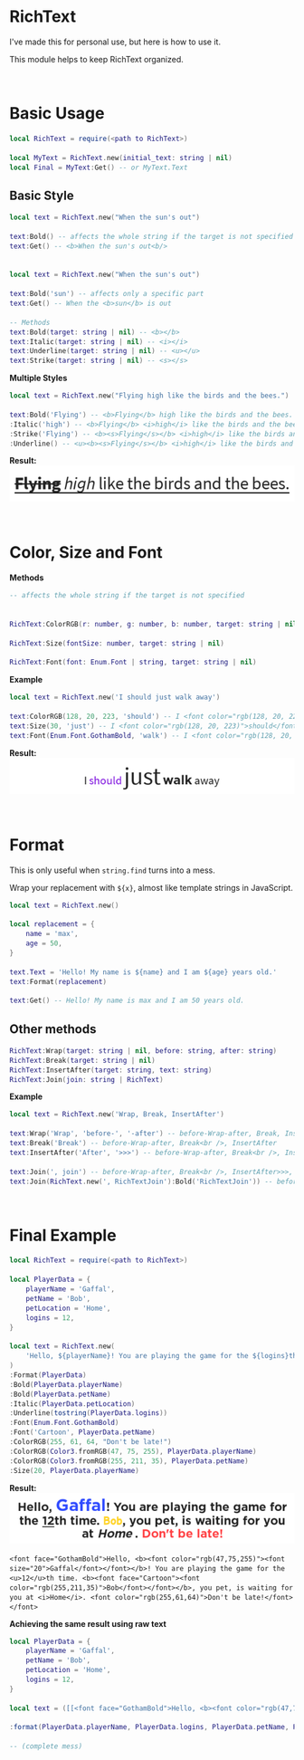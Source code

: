 # RichText

I've made this for personal use, but here is how to use it.

This module helps to keep RichText organized.

<br>

# Basic Usage

```lua
local RichText = require(<path to RichText>)

local MyText = RichText.new(initial_text: string | nil)
local Final = MyText:Get() -- or MyText.Text
```

## Basic Style

```lua
local text = RichText.new("When the sun's out")

text:Bold() -- affects the whole string if the target is not specified
text:Get() -- <b>When the sun's out<b/>


local text = RichText.new("When the sun's out")

text:Bold('sun') -- affects only a specific part
text:Get() -- When the <b>sun</b> is out

-- Methods
text:Bold(target: string | nil) -- <b></b>
text:Italic(target: string | nil) -- <i></i>
text:Underline(target: string | nil) -- <u></u>
text:Strike(target: string | nil) -- <s></s>
```

**Multiple Styles**

```lua
local text = RichText.new("Flying high like the birds and the bees.")

text:Bold('Flying') -- <b>Flying</b> high like the birds and the bees.
:Italic('high') -- <b>Flying</b> <i>high</i> like the birds and the bees
:Strike('Flying') -- <b><s>Flying</s></b> <i>high</i> like the birds and the bees
:Underline() -- <u><b><s>Flying</s></b> <i>high</i> like the birds and the bees.</u>
```

**Result:**
<br>
![alt Multiple Styles](/img/1.png)

<br>

# Color, Size and Font

**Methods**
```lua
-- affects the whole string if the target is not specified


RichText:ColorRGB(r: number, g: number, b: number, target: string | nil) || RichText:ColorRGB(Color3.fromRGB(r, g, b), target: string | nil)

RichText:Size(fontSize: number, target: string | nil)

RichText:Font(font: Enum.Font | string, target: string | nil)
```

**Example**
```lua
local text = RichText.new('I should just walk away')

text:ColorRGB(128, 20, 223, 'should') -- I <font color="rgb(128, 20, 223)">should</font> just walk away
text:Size(30, 'just') -- I <font color="rgb(128, 20, 223)">should</font> <font size="30">just</font> walk away
text:Font(Enum.Font.GothamBold, 'walk') -- I <font color="rgb(128, 20, 223)">should</font> <font size="30">just</font> <font face="GothamBold">walk</font> away
```

**Result:**
<br>
![alt Color-Size-Font](/img/2.png)

<br>

# Format

This is only useful when `string.find` turns into a mess.

Wrap your replacement with `${x}`, almost like template strings in JavaScript.

```lua
local text = RichText.new()

local replacement = {
	name = 'max',
	age = 50,
}

text.Text = 'Hello! My name is ${name} and I am ${age} years old.'
text:Format(replacement)

text:Get() -- Hello! My name is max and I am 50 years old.
```

## Other methods
```lua
RichText:Wrap(target: string | nil, before: string, after: string)
RichText:Break(target: string | nil)
RichText:InsertAfter(target: string, text: string)
RichText:Join(join: string | RichText)
```

**Example**
```lua
local text = RichText.new('Wrap, Break, InsertAfter')

text:Wrap('Wrap', 'before-', '-after') -- before-Wrap-after, Break, InsertAfter
text:Break('Break') -- before-Wrap-after, Break<br />, InsertAfter
text:InsertAfter('After', '>>>') -- before-Wrap-after, Break<br />, InsertAfter>>>

text:Join(', join') -- before-Wrap-after, Break<br />, InsertAfter>>>, join
text:Join(RichText.new(', RichTextJoin'):Bold('RichTextJoin')) -- before-Wrap-after, Break<br />, InsertAfter>>>, join, <b>RichTextJoin</b>
```

<br>

# Final Example
```lua
local RichText = require(<path to RichText>)

local PlayerData = {
	playerName = 'Gaffal',
	petName = 'Bob',
	petLocation = 'Home',
	logins = 12,
}

local text = RichText.new(
	'Hello, ${playerName}! You are playing the game for the ${logins}th time. ${petName}, you pet, is waiting for you at ${petLocation}. Don\'t be late!'
)
:Format(PlayerData)
:Bold(PlayerData.playerName)
:Bold(PlayerData.petName)
:Italic(PlayerData.petLocation)
:Underline(tostring(PlayerData.logins))
:Font(Enum.Font.GothamBold)
:Font('Cartoon', PlayerData.petName)
:ColorRGB(255, 61, 64, "Don't be late!")
:ColorRGB(Color3.fromRGB(47, 75, 255), PlayerData.playerName)
:ColorRGB(Color3.fromRGB(255, 211, 35), PlayerData.petName)
:Size(20, PlayerData.playerName)
```

**Result:**
<br>
![alt final](img/Final.png)

```<font face="GothamBold">Hello, <b><font color="rgb(47,75,255)"><font size="20">Gaffal</font></font></b>! You are playing the game for the <u>12</u>th time. <b><font face="Cartoon"><font color="rgb(255,211,35)">Bob</font></font></b>, you pet, is waiting for you at <i>Home</i>. <font color="rgb(255,61,64)">Don't be late!</font></font>```


**Achieving the same result using raw text**

```lua
local PlayerData = {
	playerName = 'Gaffal',
	petName = 'Bob',
	petLocation = 'Home',
	logins = 12,
}

local text = ([[<font face="GothamBold">Hello, <b><font color="rgb(47,75,255)"><font size="20">%s</font></font></b>! You are playing the game for the <u>%s</u>th time. <b><font face="Cartoon"><font color="rgb(255,211,35)">%s</font></font></b>, you pet, is waiting for you at <i>%s</i>. <font color="rgb(255,61,64)">Don't be late!</font></font>]])

:format(PlayerData.playerName, PlayerData.logins, PlayerData.petName, PlayerData.petLocation)

-- (complete mess)
```